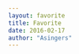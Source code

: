```yaml
---
layout: favorite
title: Favorite
date: 2016-02-17
author: "Asingers"
---
```



<script type="text/javascript" src="http://www.douban.com/service/badge/Asingers/?selection=latest&amp;picsize=medium&amp;hideself=on&amp;show=collection&amp;n=16&amp;hidelogo=on&amp;cat=drama%7Cmovie%7Cbook%7Cmusic&amp;columns=4"></script>